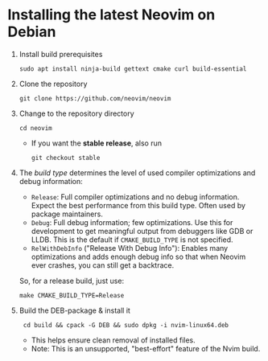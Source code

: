 # Installing the latest Neovim on Debian

1. Install build prerequisites
   ```
   sudo apt install ninja-build gettext cmake curl build-essential
   ```
2. Clone the repository
   ```
   git clone https://github.com/neovim/neovim
   ```
3. Change to the repository directory
   ```
   cd neovim
   ```
    - If you want the **stable release**, also run
      ```
      git checkout stable
      ```
4. The _build type_ determines the level of used compiler optimizations and debug information:
    - `Release`: Full compiler optimizations and no debug information. Expect the best performance from this build type. Often used by package maintainers.
    - `Debug`: Full debug information; few optimizations. Use this for development to get meaningful output from debuggers like GDB or LLDB. This is the default if `CMAKE_BUILD_TYPE` is not specified.
    - `RelWithDebInfo` ("Release With Debug Info"): Enables many optimizations and adds enough debug info so that when Neovim ever crashes, you can still get a backtrace.

    So, for a release build, just use:
    ```
    make CMAKE_BUILD_TYPE=Release
    ```
5. Build the DEB-package & install it
    ```
     cd build && cpack -G DEB && sudo dpkg -i nvim-linux64.deb
    ``` 
   - This helps ensure clean removal of installed files.
   - Note: This is an unsupported, "best-effort" feature of the Nvim build.

